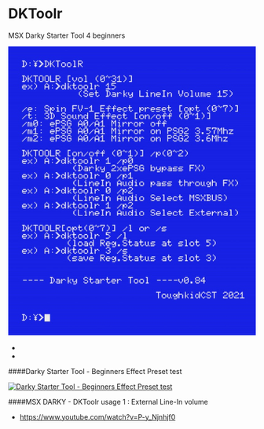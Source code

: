 # DKToolr
 MSX Darky Starter Tool 4 beginners

![MSX Darky Starter Tool 4 beginners](DKToolR8.jpg)

*
*
####Darky Starter Tool - Beginners Effect Preset test
 
 
[![Darky Starter Tool - Beginners Effect Preset test](https://yt-embed.herokuapp.com/embed?v=UbZ_WyOio24)](https://youtu.be/UbZ_WyOio24 "Darky Starter Tool - Beginners Effect Preset test")


####MSX DARKY - DKToolr usage 1 : External Line-In volume
- https://www.youtube.com/watch?v=P-y_Njnhjf0


